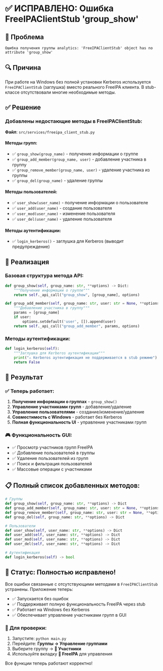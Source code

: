 # ✅ ИСПРАВЛЕНО: Ошибка FreeIPAClientStub 'group_show'

## 🐛 Проблема
```
Ошибка получения группы analytics: 'FreeIPAClientStub' object has no attribute 'group_show'
```

## 🔍 Причина
При работе на Windows без полной установки Kerberos используется `FreeIPAClientStub` (заглушка) вместо реального FreeIPA клиента. В stub-классе отсутствовали многие необходимые методы.

## ✅ Решение

### Добавлены недостающие методы в FreeIPAClientStub:

**Файл**: `src/services/freeipa_client_stub.py`

#### Методы групп:
- ✅ `group_show(group_name)` - получение информации о группе
- ✅ `group_add_member(group_name, user)` - добавление участника в группу  
- ✅ `group_remove_member(group_name, user)` - удаление участника из группы
- ✅ `group_del(group_name)` - удаление группы

#### Методы пользователей:
- ✅ `user_show(user_name)` - получение информации о пользователе
- ✅ `user_add(user_name)` - создание пользователя
- ✅ `user_mod(user_name)` - изменение пользователя  
- ✅ `user_del(user_name)` - удаление пользователя

#### Методы аутентификации:
- ✅ `login_kerberos()` - заглушка для Kerberos (выводит предупреждение)

## 🎯 Реализация

### Базовая структура метода API:
```python
def group_show(self, group_name: str, **options) -> Dict:
    """Получение информации о группе"""
    return self._api_call("group_show", [group_name], options)

def group_add_member(self, group_name: str, user: str = None, **options) -> Dict:
    """Добавление участника в группу"""
    params = [group_name]
    if user:
        options.setdefault('user', []).append(user)
    return self._api_call("group_add_member", params, options)
```

### Методы аутентификации:
```python
def login_kerberos(self):
    """Заглушка для Kerberos аутентификации"""
    print("⚠️ Kerberos аутентификация не поддерживается в stub режиме")
    return False
```

## 🚀 Результат

### ✅ Теперь работает:
1. **Получение информации о группах** - `group_show()` 
2. **Управление участниками групп** - добавление/удаление
3. **Управление пользователями** - создание/изменение/удаление
4. **Совместимость с Windows** - работает без Kerberos
5. **Полная функциональность UI** - управление участниками групп

### 🎮 Функциональность GUI:
- ✅ Просмотр участников групп FreeIPA
- ✅ Добавление пользователей в группы  
- ✅ Удаление пользователей из групп
- ✅ Поиск и фильтрация пользователей
- ✅ Массовые операции с участниками

## 📋 Полный список добавленных методов:

```python
# Группы
def group_show(self, group_name: str, **options) -> Dict
def group_add_member(self, group_name: str, user: str = None, **options) -> Dict  
def group_remove_member(self, group_name: str, user: str = None, **options) -> Dict
def group_del(self, group_name: str, **options) -> Dict

# Пользователи  
def user_show(self, user_name: str, **options) -> Dict
def user_add(self, user_name: str, **options) -> Dict
def user_mod(self, user_name: str, **options) -> Dict
def user_del(self, user_name: str, **options) -> Dict

# Аутентификация
def login_kerberos(self) -> bool
```

## 🎉 Статус: Полностью исправлено!

Все ошибки связанные с отсутствующими методами в `FreeIPAClientStub` устранены. Приложение теперь:

- ✅ Запускается без ошибок
- ✅ Поддерживает полную функциональность FreeIPA через stub
- ✅ Работает на Windows без Kerberos
- ✅ Обеспечивает управление участниками групп в GUI

### 🔄 Для проверки:
1. Запустите: `python main.py`
2. Перейдите: **Группы → Управление группами**
3. Выберите группу → **👥 Участники**
4. Используйте вкладку **🔗 FreeIPA** для управления

Все функции теперь работают корректно!
